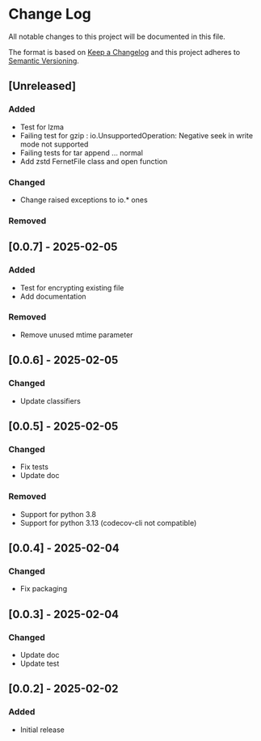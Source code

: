 # Change Log

All notable changes to this project will be documented in this file.

The format is based on [Keep a Changelog](http://keepachangelog.com/)
and this project adheres to [Semantic Versioning](http://semver.org/).

## [Unreleased]

### Added

- Test for lzma
- Failing test for gzip : io.UnsupportedOperation: Negative seek in write mode not supported
- Failing tests for tar append ... normal
- Add zstd FernetFile class and open function

### Changed

- Change raised exceptions to io.* ones

### Removed

## [0.0.7] - 2025-02-05

### Added

- Test for encrypting existing file
- Add documentation

### Removed

- Remove unused mtime parameter

## [0.0.6] - 2025-02-05

### Changed

- Update classifiers

## [0.0.5] - 2025-02-05

### Changed

- Fix tests
- Update doc

### Removed

- Support for python 3.8
- Support for python 3.13 (codecov-cli not compatible)

## [0.0.4] - 2025-02-04

### Changed

- Fix packaging

## [0.0.3] - 2025-02-04

### Changed

- Update doc
- Update test

## [0.0.2] - 2025-02-02

### Added

- Initial release
